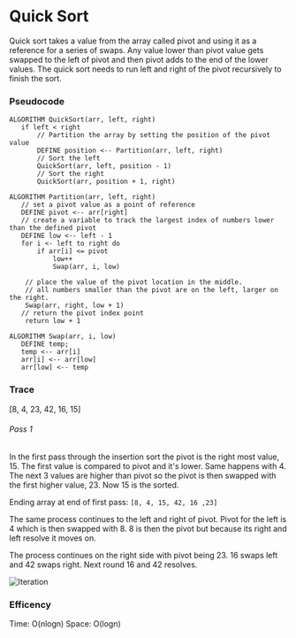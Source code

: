 # Quick Sort

Quick sort takes a value from the array called pivot and using it as a reference for a series of swaps. Any value lower than pivot value gets swapped to the left of pivot and then pivot adds to the end of the lower values. The quick sort needs to run left and right of the pivot recursively to finish the sort.

### Pseudocode

 ```
ALGORITHM QuickSort(arr, left, right)
    if left < right
        // Partition the array by setting the position of the pivot value 
        DEFINE position <-- Partition(arr, left, right)
        // Sort the left
        QuickSort(arr, left, position - 1)
        // Sort the right
        QuickSort(arr, position + 1, right)

ALGORITHM Partition(arr, left, right)
    // set a pivot value as a point of reference
    DEFINE pivot <-- arr[right]
    // create a variable to track the largest index of numbers lower than the defined pivot
    DEFINE low <-- left - 1
    for i <- left to right do
        if arr[i] <= pivot
            low++
            Swap(arr, i, low)

     // place the value of the pivot location in the middle.
     // all numbers smaller than the pivot are on the left, larger on the right. 
     Swap(arr, right, low + 1)
    // return the pivot index point
     return low + 1

ALGORITHM Swap(arr, i, low)
    DEFINE temp;
    temp <-- arr[i]
    arr[i] <-- arr[low]
    arr[low] <-- temp
```    
      
 ### Trace
 
 [8, 4, 23, 42, 16, 15]
 
 ###### Pass 1
 
 In the first pass through the insertion sort the pivot is the right most value, 15. The first value is compared to pivot and it's lower. Same happens with 4. The next 3 values are higher than pivot so the pivot is then swapped with the first higher value, 23. Now 15 is the sorted. 
  
  Ending array at end of first pass: `[8, 4, 15, 42, 16 ,23]`


 The same process continues to the left and right of pivot. Pivot for the left is 4 which is then swapped with 8. 8 is then the pivot but because its right and left resolve it moves on.

 The process continues on the right side with pivot being 23. 16 swaps left and 42 swaps right. Next round 16 and 42 resolves. 
 
  ![Iteration](assets)
 
   
 ### Efficency
 
   Time: O(nlogn)
   Space: O(logn)
   
   
